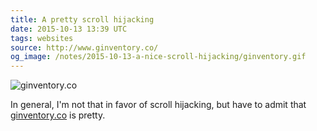 ```yaml
---
title: A pretty scroll hijacking
date: 2015-10-13 13:39 UTC
tags: websites
source: http://www.ginventory.co/
og_image: /notes/2015-10-13-a-nice-scroll-hijacking/ginventory.gif
---
```


![ginventory.co](/notes/2015-10-13-a-nice-scroll-hijacking/ginventory.gif)

In general, I'm not that in favor of scroll hijacking, but have to admit that [ginventory.co](http://www.ginventory.co/) is pretty.
